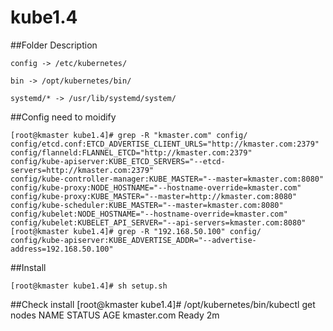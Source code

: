 # kube1.4

##Folder Description

	config -> /etc/kubernetes/

	bin -> /opt/kubernetes/bin/

	systemd/* -> /usr/lib/systemd/system/


##Config need to moidify

	[root@kmaster kube1.4]# grep -R "kmaster.com" config/
	config/etcd.conf:ETCD_ADVERTISE_CLIENT_URLS="http://kmaster.com:2379"
	config/flanneld:FLANNEL_ETCD="http://kmaster.com:2379"
	config/kube-apiserver:KUBE_ETCD_SERVERS="--etcd-servers=http://kmaster.com:2379"
	config/kube-controller-manager:KUBE_MASTER="--master=kmaster.com:8080"
	config/kube-proxy:NODE_HOSTNAME="--hostname-override=kmaster.com"
	config/kube-proxy:KUBE_MASTER="--master=http://kmaster.com:8080"
	config/kube-scheduler:KUBE_MASTER="--master=kmaster.com:8080"
	config/kubelet:NODE_HOSTNAME="--hostname-override=kmaster.com"
	config/kubelet:KUBELET_API_SERVER="--api-servers=kmaster.com:8080"
	[root@kmaster kube1.4]# grep -R "192.168.50.100" config/
	config/kube-apiserver:KUBE_ADVERTISE_ADDR="--advertise-address=192.168.50.100"


##Install 

	[root@kmaster kube1.4]# sh setup.sh

##Check install 
	[root@kmaster kube1.4]# /opt/kubernetes/bin/kubectl get nodes
	NAME          STATUS    AGE
	kmaster.com   Ready     2m

